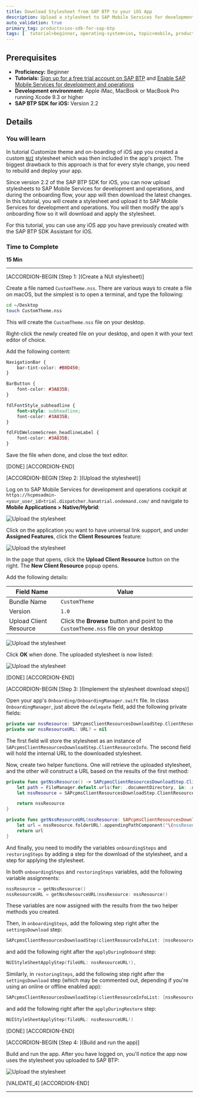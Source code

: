 ```yaml
---
title: Download Stylesheet from SAP BTP to your iOS App
description: Upload a stylesheet to SAP Mobile Services for development and operations and download it to your app during the onboarding flow
auto_validation: true
primary_tag: products>ios-sdk-for-sap-btp
tags: [  tutorial>beginner, operating-system>ios, topic>mobile, products>sap-business-technology-platform, products>sap-mobile-services]
---
```


## Prerequisites  

- **Proficiency:** Beginner
- **Tutorials:** [Sign up for a free trial account on SAP BTP](hcp-create-trial-account) and [Enable SAP Mobile Services for development and operations](fiori-ios-hcpms-setup)
- **Development environment:** Apple iMac, MacBook or MacBook Pro running Xcode 9.3 or higher
- **SAP BTP SDK for iOS:** Version 2.2

## Details

### You will learn  

In tutorial Customize theme and on-boarding of iOS app you created a custom [`NUI`](https://github.com/tombenner/nui) stylesheet which was then included in the app's project. The biggest drawback to this approach is that for every style change, you need to rebuild and deploy your app.

Since version 2.2 of the SAP BTP SDK for iOS, you can now upload stylesheets to SAP Mobile Services for development and operations, and during the onboarding flow, your app will then download the latest changes. In this tutorial, you will create a stylesheet and upload it to SAP Mobile Services for development and operations. You will then modify the app's onboarding flow so it will download and apply the stylesheet.

For this tutorial, you can use any iOS app you have previously created with the SAP BTP SDK Assistant for iOS.

### Time to Complete

**15 Min**

---

[ACCORDION-BEGIN [Step 1: ](Create a NUI stylesheet)]

Create a file named `CustomTheme.nss`. There are various ways to create a file on macOS, but the simplest is to open a terminal, and type the following:

```bash
cd ~/Desktop
touch CustomTheme.nss
```

This will create the `CustomTheme.nss` file on your desktop.

Right-click the newly created file on your desktop, and open it with your text editor of choice.

Add the following content:

```css
NavigationBar {
    bar-tint-color: #B0D450;
}

BarButton {
    font-color: #3A835B;
}

fdlFontStyle_subheadline {
    font-style: subheadline;
    font-color: #3A835B;
}

fdlFUIWelcomeScreen_headlineLabel {
    font-color: #3A835B;
}
```

Save the file when done, and close the text editor.

[DONE]
[ACCORDION-END]

[ACCORDION-BEGIN [Step 2: ](Upload the stylesheet)]

Log on to SAP Mobile Services for development and operations cockpit at `https://hcpmsadmin-<your_user_id>trial.dispatcher.hanatrial.ondemand.com/` and navigate to **Mobile Applications > Native/Hybrid**:

![Upload the stylesheet](fiori-ios-scpms-theme-download-01.png)

Click on the application you want to have universal link support, and under **Assigned Features**, click the **Client Resources** feature:

![Upload the stylesheet](fiori-ios-scpms-theme-download-02.png)

In the page that opens, click the **Upload Client Resource** button on the right. The **New Client Resource** popup opens.

Add the following details:

| Field Name | Value |
|----|----|
| Bundle Name | `CustomTheme` |
| Version | `1.0` |
| Upload Client Resource | Click the **Browse** button and point to the `CustomTheme.nss` file on your desktop |

![Upload the stylesheet](fiori-ios-scpms-theme-download-03.png)

Click **OK** when done. The uploaded stylesheet is now listed:

![Upload the stylesheet](fiori-ios-scpms-theme-download-04.png)

[DONE]
[ACCORDION-END]

[ACCORDION-BEGIN [Step 3: ](Implement the stylesheet download steps)]

Open your app's `Onboarding/OnboardingManager.swift` file. In class `OnboardingManager`, just above the `delegate` field, add the following private fields:

```swift
private var nssResource: SAPcpmsClientResourcesDownloadStep.ClientResourceInfo? = nil
private var nssResourceURL: URL? = nil
```

The first field will store the stylesheet as an instance of `SAPcpmsClientResourcesDownloadStep.ClientResourceInfo`. The second field will hold the internal URL to the downloaded stylesheet.

Now, create two helper functions. One will retrieve the uploaded stylesheet, and the other will construct a URL based on the results of the first method:

```swift
private func getNssResource() -> SAPcpmsClientResourcesDownloadStep.ClientResourceInfo {
    let path = FileManager.default.urls(for: .documentDirectory, in: .userDomainMask)[0]
    let nssResource = SAPcpmsClientResourcesDownloadStep.ClientResourceInfo(mandatory: true, canOverwrite: true, name: "CustomTheme", version: nil, folderURL: path)

    return nssResource
}

private func getNssResourceURL(nssResource: SAPcpmsClientResourcesDownloadStep.ClientResourceInfo) -> URL {
    let url = nssResource.folderURL!.appendingPathComponent("\(nssResource.name ?? "Theme").nss").standardizedFileURL
    return url
}
```

And finally, you need to modify the variables `onboardingSteps` and `restoringSteps` by adding a step for the download of the stylesheet, and a step for applying the stylesheet.

In both `onboardingSteps` and `restoringSteps` variables, add the following variable assignments:

```swift
nssResource = getNssResource()
nssResourceURL = getNssResourceURL(nssResource: nssResource!)
```

These variables are now assigned with the results from the two helper methods you created.

Then, in `onboardingSteps`, add the following step right after the `settingsDownload` step:

```swift
SAPcpmsClientResourcesDownloadStep(clientResourceInfoList: [nssResource!]),
```

and add the following right after the `applyDuringOnboard` step:

```swift
NUIStyleSheetApplyStep(fileURL: nssResourceURL!),
```

Similarly, in `restoringSteps`, add the following step right after the `settingsDownload` step (which may be commented out, depending if you're using an online or offline enabled app):

```swift
SAPcpmsClientResourcesDownloadStep(clientResourceInfoList: [nssResource!]),
```

and add the following right after the `applyDuringRestore` step:

```swift
NUIStyleSheetApplyStep(fileURL: nssResourceURL!)
```

[DONE]
[ACCORDION-END]

[ACCORDION-BEGIN [Step 4: ](Build and run the app)]

Build and run the app. After you have logged on, you'll notice the app now uses the stylesheet you uploaded to SAP BTP:

![Upload the stylesheet](fiori-ios-scpms-theme-download-05.png)

[VALIDATE_4]
[ACCORDION-END]

---
